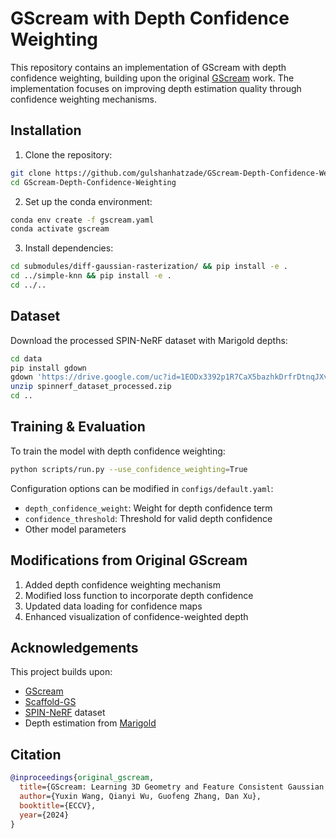 # GScream with Depth Confidence Weighting

This repository contains an implementation of GScream with depth confidence weighting, building upon the original [GScream](https://github.com/W-Ted/GScream) work. The implementation focuses on improving depth estimation quality through confidence weighting mechanisms.

## Installation

1. Clone the repository:
```bash
git clone https://github.com/gulshanhatzade/GScream-Depth-Confidence-Weighting.git
cd GScream-Depth-Confidence-Weighting
```

2. Set up the conda environment:
```bash
conda env create -f gscream.yaml
conda activate gscream
```

3. Install dependencies:
```bash
cd submodules/diff-gaussian-rasterization/ && pip install -e .
cd ../simple-knn && pip install -e .
cd ../..
```


## Dataset

Download the processed SPIN-NeRF dataset with Marigold depths:

```bash
cd data
pip install gdown
gdown 'https://drive.google.com/uc?id=1EODx3392p1R7CaX5bazhkDrfrDtnqJXv'
unzip spinnerf_dataset_processed.zip
cd ..
```

## Training & Evaluation

To train the model with depth confidence weighting:

```bash
python scripts/run.py --use_confidence_weighting=True
```

Configuration options can be modified in `configs/default.yaml`:
- `depth_confidence_weight`: Weight for depth confidence term
- `confidence_threshold`: Threshold for valid depth confidence
- Other model parameters

## Modifications from Original GScream

1. Added depth confidence weighting mechanism
2. Modified loss function to incorporate depth confidence
3. Updated data loading for confidence maps
4. Enhanced visualization of confidence-weighted depth


## Acknowledgements

This project builds upon:
- [GScream](https://github.com/W-Ted/GScream)
- [Scaffold-GS](https://city-super.github.io/scaffold-gs)
- [SPIN-NeRF](https://spinnerf3d.github.io/) dataset
- Depth estimation from [Marigold](https://marigoldmonodepth.github.io/)

## Citation

```bibtex
@inproceedings{original_gscream,
  title={GScream: Learning 3D Geometry and Feature Consistent Gaussian Splatting for Object Removal},
  author={Yuxin Wang, Qianyi Wu, Guofeng Zhang, Dan Xu},
  booktitle={ECCV},
  year={2024}
}
```

